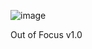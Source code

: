 ![image](https://github.com/user-attachments/assets/44bc6d38-598d-4dc0-b540-9a45b9a4212c)

Out of Focus v1.0
